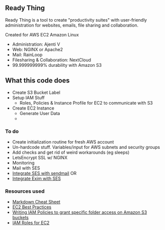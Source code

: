 Ready Thing
-----------
Ready Thing is a tool to create "productivity suites" with user-friendly administration for websites, emails, file sharing and collaboration.

Created for AWS EC2 Amazon Linux

+ Administration: Ajenti V
+ Web: NGINX or Apache2
+ Mail: RainLoop
+ Filesharing & Collaboration: NextCloud
+ 99.999999999% durability with Amazon S3

## What this code does
+ Create S3 Bucket Label
+ Setup IAM Stuff
  + Roles, Policies & Instance Profile for EC2 to communicate with S3
+ Create EC2 Instance
  + Generate User Data
  +

### To do
+ Create initialization routine for fresh AWS account
+ Un-hardcode stuff. Variables/input for AWS subnets and security groups
+ Add checks and get rid of weird workarounds (eg sleeps)
+ LetsEncrypt SSL w/ NGINX
+ Monitoring
+ Mail with SES
 + [Integrate SES with sendmail]( http://docs.aws.amazon.com/ses/latest/DeveloperGuide/sendmail.html) OR
 + [Integrate Exim with SES](http://docs.aws.amazon.com/ses/latest/DeveloperGuide/exim.html)

### Resources used
- [Markdown Cheat Sheet](https://github.com/adam-p/markdown-here/wiki/Markdown-Cheatsheet)
- [EC2 Best Practices](http://docs.aws.amazon.com/AWSEC2/latest/UserGuide/ec2-best-practices.html)
- [Writing IAM Policies to grant specific folder access on Amazon S3 buckets](https://aws.amazon.com/blogs/security/writing-iam-policies-grant-access-to-user-specific-folders-in-an-amazon-s3-bucket/)
- [IAM Roles for EC2](http://docs.aws.amazon.com/AWSEC2/latest/UserGuide/iam-roles-for-amazon-ec2.html)
